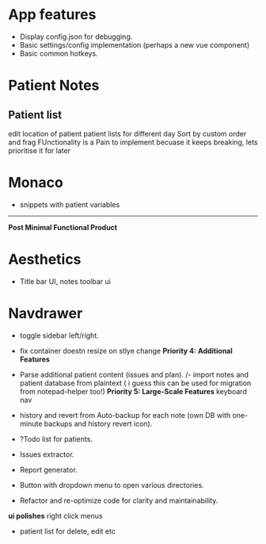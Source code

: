 


# App features
- Display config.json for debugging.
- Basic settings/config implementation (perhaps a new vue component)
- Basic common hotkeys.

# Patient Notes
## Patient list
edit location of patient
patient lists for different day
Sort by custom order and frag FUnctionality is a Pain to implement becuase it keeps breaking, lets prioritise it for later
# Monaco
 - snippets with patient variables


 ---
**Post Minimal Functional Product**
# Aesthetics 
- Title bar UI, notes toolbar ui

# Navdrawer
 -  toggle sidebar left/right.
  - fix  container doestn resize on stlye change
**Priority 4: Additional Features**
- Parse additional patient content (issues and plan).
/- import notes and patient database from plaintext ( i guess this can be used for migration from notepad-helper too!)
**Priority 5: Large-Scale Features**
keyboard nav
- history and revert from Auto-backup for each note (own DB with one-minute backups and history revert icon).
- ?Todo list for patients.
- Issues extractor.
- Report generator.

- Button with dropdown menu to open various directories.
- Refactor and re-optimize code for clarity and maintainability.

****ui polishes****
right click menus
 - patient list for delete, edit etc